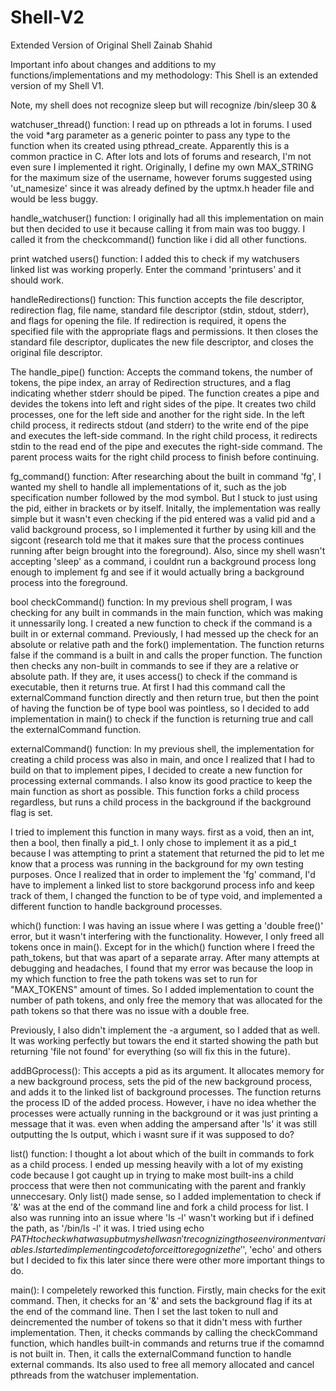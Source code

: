 # Shell-V2
Extended Version of Original Shell
Zainab Shahid

Important info about changes and additions to my functions/implementations and my methodology:
This Shell is an extended version of my Shell V1.

Note, my shell does not recognize sleep but will recognize /bin/sleep 30 &

watchuser_thread() function:
I read up on pthreads a lot in forums. I used the void *arg parameter as a generic pointer to pass any type to the function when its created using pthread_create. Apparently this is a common practice in C. After lots and lots of forums and research, I'm not even sure I implemented it right. Originally, I define my own MAX_STRING for the maximum size of the username, however forums suggested using 'ut_namesize' since it was already defined by the uptmx.h header file and would be less buggy.

handle_watchuser() function:
I originally had all this implementation on main but then decided to use it because calling it from main was too buggy. I called it from the checkcommand() function like i did all other functions.

print watched users() function:
I added this to check if my watchusers linked list was working properly. Enter the command 'printusers' and it should work.

handleRedirections() function:
This function accepts the file descriptor, redirection flag, file name, standard file descriptor (stdin, stdout, stderr), and flags for opening the file. If redirection is required, it opens the specified file with the appropriate flags and permissions. It then closes the standard file descriptor, duplicates the new file descriptor, and closes the original file descriptor.

The handle_pipe() function:
Accepts the command tokens, the number of tokens, the pipe index, an array of Redirection structures, and a flag indicating whether stderr should be piped. The function creates a pipe and devides the tokens into left and right sides of the pipe. It creates two child processes, one for the left side and another for the right side. In the left child process, it redirects stdout (and stderr) to the write end of the pipe and executes the left-side command. In the right child process, it redirects stdin to the read end of the pipe and executes the right-side command. The parent process waits for the right child process to finish before continuing.

fg_command() function:
After researching about the built in command 'fg', I wanted my shell to handle all implementations of it, such as the job specification number followed by the mod symbol. But I stuck to just using the pid, either in brackets or by itself. Initally, the implementation was really simple but it wasn't even checking if the pid entered was a valid pid and a valid background process, so I implemented it further by using kill and the sigcont (research told me that it makes sure that the process continues running after beign brought into the foreground). Also, since my shell wasn't accepting 'sleep' as a command, i couldnt run a background process long enough to implement fg and see if it would actually bring a background process into the foreground.

bool checkCommand() function:
In my previous shell program, I was checking for any built in commands in the main function, which was making it unnessarily long. I created a new function to check if the command is a built in or external command. Previously, I had messed up the check for an absolute or relative path and the fork() implementation. The function returns false if the command is a built in and calls the proper function. The function then checks any non-built in commands to see if they are a relative or absolute path. If they are, it uses access() to check if the command is executable, then it returns true. At first I had this command call the externalCommand function directly and then return true, but then the point of having the function be of type bool was pointless, so I decided to add implementation in main() to check if the function is returning true and call the externalCommand function.

externalCommand() function:
In my previous shell, the implementation for creating a child process was also in main, and once I realized that I had to build on that to implement pipes, I decided to create a new function for processing external commands. I also know its good practice to keep the main function as short as possible. This function forks a child process regardless, but runs a child process in the background if the background flag is set.

I tried to implement this function in many ways. first as a void, then an int, then a bool, then finally a pid_t. I only chose to implement it as a pid_t because I was attempting to print a statement that returned the pid to let me know that a process was running in the background for my own testing purposes. Once I realized that in order to implement the 'fg' command, I'd have to implement a linked list to store backgorund process info and keep track of them, I changed the function to be of type void, and implemented a different function to handle background processes.

which() function:
I was having an issue where I was getting a 'double free()' error, but it wasn't interfering with the functionality. However, I only freed all tokens once in main(). Except for in the which() function where I freed the path_tokens, but that was apart of a separate array. After many attempts at debugging and headaches, I found that my error was because the loop in my which function to free the path tokens was set to run for "MAX_TOKENS" amount of times. So I added implementation to count the number of path tokens, and only free the memory that was allocated for the path tokens so that there was no issue with a double free.

Previously, I also didn't implement the -a argument, so I added that as well.
It was working perfectly but towars the end it started showing the path but returning 'file not found' for everything (so will fix this in the future).

addBGprocess():
This accepts a pid as its argument. It allocates memory for a new background process, sets the pid of the new background process, and adds it to the linked list of background processes. The function returns the process ID of the added process. However, i have no idea whether the processes were actually running in the background or it was just printing a message that it was. even when adding the ampersand after 'ls' it was still outputting the ls output, which i wasnt sure if it was supposed to do?

list() function:
I thought a lot about which of the built in commands to fork as a child process. I ended up messing heavily with a lot of my existing code because I got caught up in trying to make most built-ins a child proccess that were then not communicating with the parent and frankly unneccesary. Only list() made sense, so I added implementation to check if '&' was at the end of the command line and fork a child process for list. I also was running into an issue where 'ls -l' wasn't working but if i defined the path, as '/bin/ls -l' it was. I tried using echo $PATH to check what was up but my shell wasn't recognizing those environment variables. I started implementing code to force it to regognize the '$', 'echo' and others but I decided to fix this later since there were other more important things to do.

main():
I compeletely reworked this function. Firstly, main checks for the exit command. Then, it checks for an '&' and sets the background flag if its at the end of the command line. Then I set the last token to null and deincremented the number of tokens so that it didn't mess with further implementation.
Then, it checks commands by calling the checkCommand function, which handles built-in commands and returns true if the comamnd is not built in. Then, it calls the externalCommand function to handle external commands. Its also used to free all memory allocated and cancel pthreads from the watchuser implementation.
